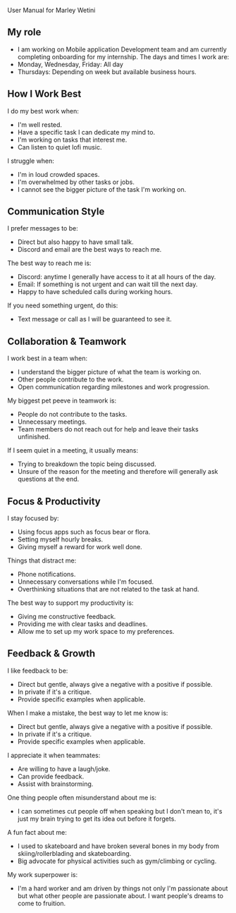 User Manual for Marley Wetini

## My role

- I am working on Mobile application Development team and am currently completing onboarding for my internship.
  The days and times I work are:
- Monday, Wednesday, Friday: All day
- Thursdays: Depending on week but available business hours.

## How I Work Best

I do my best work when:

- I'm well rested.
- Have a specific task I can dedicate my mind to.
- I'm working on tasks that interest me.
- Can listen to quiet lofi music.

I struggle when:
- I'm in loud crowded spaces.
- I'm overwhelmed by other tasks or jobs.
- I cannot see the bigger picture of the task I'm working on.
## Communication Style

I prefer messages to be:
- Direct but also happy to have small talk.
- Discord and email are the best ways to reach me.

The best way to reach me is:
- Discord: anytime I generally have access to it at all hours of the day.
- Email: If something is not urgent and can wait till the next day.
- Happy to have scheduled calls during working hours.

If you need something urgent, do this:
- Text message or call as I will be guaranteed to see it.
## Collaboration & Teamwork

I work best in a team when:
- I understand the bigger picture of what the team is working on.
- Other people contribute to the work.
- Open communication regarding milestones and work progression.

My biggest pet peeve in teamwork is:
- People do not contribute to the tasks.
- Unnecessary meetings.
- Team members do not reach out for help and leave their tasks unfinished.

If I seem quiet in a meeting, it usually means:
- Trying to breakdown the topic being discussed.
- Unsure of the reason for the meeting and therefore will generally ask questions at the end.

## Focus & Productivity
I stay focused by:
- Using focus apps such as focus bear or flora.
- Setting myself hourly breaks.
- Giving myself a reward for work well done.

Things that distract me:
- Phone notifications.
- Unnecessary conversations while I'm focused.
- Overthinking situations that are not related to the task at hand.

The best way to support my productivity is:
- Giving me constructive feedback.
- Providing me with clear tasks and deadlines.
- Allow me to set up my work space to my preferences.
## Feedback & Growth

I like feedback to be:
- Direct but gentle, always give a negative with a positive if possible.
- In private if it's a critique.
- Provide specific examples when applicable.

When I make a mistake, the best way to let me know is:
- Direct but gentle, always give a negative with a positive if possible.
- In private if it's a critique.
- Provide specific examples when applicable.

I appreciate it when teammates:
- Are willing to have a laugh/joke.
- Can provide feedback.
- Assist with brainstorming.

One thing people often misunderstand about me is:
- I can sometimes cut people off when speaking but I don't mean to, it's just my brain trying to get its idea out before it forgets.

A fun fact about me:
- I used to skateboard and have broken several bones in my body from skiing/rollerblading and skateboarding.
- Big advocate for physical activities such as gym/climbing or cycling.

My work superpower is:
- I'm a hard worker and am driven by things not only I'm passionate about but what other people are passionate about. I want people's dreams to come to fruition.
